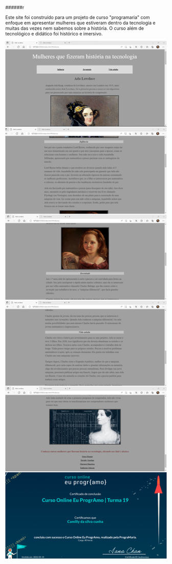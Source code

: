 ######r<p> Este site foi construído para um projeto de curso "programaria" com enfoque em apresentar mulheres que estiveram dentro da tecnologia e muitas das vezes nem sabemos sobre a história. O curso além de tecnológico e didático foi histórico e imersivo. </p>
<img src="adalovelace1.png">
<img src="adalovelace2.png">
<img src="adalovelace3.png">
<img src="adalovelace4.png">
<img src="adalovelace5.png">
<img src="programaria.png">



